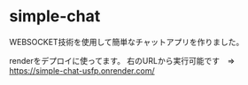 # simple-chat
WEBSOCKET技術を使用して簡単なチャットアプリを作りました。

renderをデプロイに使ってます。
右のURLから実行可能です　⇒　https://simple-chat-usfp.onrender.com/

